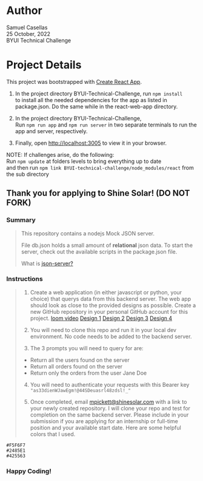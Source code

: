 # Author

Samuel Casellas\
25 October, 2022\
BYUI Technical Challenge

# Project Details

This project was bootstrapped with [Create React App](https://github.com/facebook/create-react-app).

1. In the project directory BYUI-Technical-Challenge, run `npm install` \
to install all the needed dependencies for the app as listed in package.json. Do the same while in the react-web-app directory.

2. In the project directory BYUI-Technical-Challenge,\
Run `npm run app` and `npm run server` in two separate terminals to run the app and server, respectively.

3. Finally, open [http://localhost:3005](http://localhost:3005) to view it in your browser.

NOTE: If challenges arise, do the following:\
Run `npm update` at folders levels to bring everything up to date\
and then run `npm link BYUI-technical-challenge/node_modules/react` from the sub directory

## Thank you for applying to Shine Solar! **(DO NOT FORK)**

### Summary

> This repository contains a nodejs Mock JSON server. 
> 
> File db.json holds a small amount of **relational** json data.
> To start the server, check out the available scripts in the package.json file.
>
> What is [json-server?](https://github.com/typicode/json-server)


### Instructions 

> 1. Create a web application (in either javascript or python, your choice) that querys data from this backend server. The web app should look as close to the provided designs as possible. Create a new GitHub repository in your personal GitHub account for this project. 
    [loom video](https://www.loom.com/share/e5f4a6dbc5bc43c19cfb277d1782c48f)
> [Design 1](https://storage.googleapis.com/flex-icons/tech-challenge-screenshots/tech-challenge-1.png)
> [Design 2](https://storage.googleapis.com/flex-icons/tech-challenge-screenshots/tech-challenge-2.png)
> [Design 3](https://storage.googleapis.com/flex-icons/tech-challenge-screenshots/tech-challenge-3.png)
> [Design 4](https://storage.googleapis.com/flex-icons/tech-challenge-screenshots/tech-challenge-4.png)
> 
> 2. You will need to clone this repo and run it in your local dev environment. No code needs to be added to the backend server.
>
> 3. The 3 prompts you will need to query for are:
> - Return all the users found on the server
> - Return all orders found on the server
> - Return only the orders from the user Jane Doe
>
> 4. You will need to authenticate your requests with this Bearer key ``` "as33dienWJawEgm!@44SDeuasrl48zdsl!_" ```
>
> 5. Once completed, email mpickett@shinesolar.com with a link to your newly created repository. I will clone your repo and test for completion on the same backend server. Please include in your submission if you are applying for an internship or full-time position and your available start date. 
> Here are some helpful colors that I used.

```
#F5F6F7
#2485E1
#425563
```

### Happy Coding!

